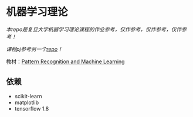 # 机器学习理论

*本repo是复旦大学机器学习理论课程的作业参考，仅作参考，仅作参考，仅作参考！*

*课程pj参考另一个[repo](https://github.com/JonathanSilver/modelarts)！*

教材：[Pattern Recognition and Machine Learning](https://www.microsoft.com/en-us/research/publication/pattern-recognition-machine-learning/)

## 依赖
- scikit-learn
- matplotlib
- tensorflow 1.8
